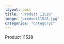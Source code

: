 ```yaml
---
layout: post
title: "Product 11528"
image: "product11528.jpg"
categories: "category1"
---
```

Product 11528
